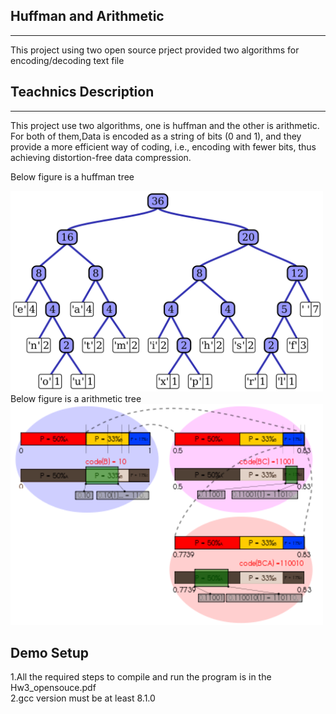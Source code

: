 ## **Huffman and Arithmetic** #
***
This project using two open source prject provided two algorithms for encoding/decoding text file 
## **Teachnics Description** #
***
This project use two algorithms, one is huffman and the other is arithmetic. For both of them,Data is encoded as a string of bits (0 and 1), and they provide a more efficient way of coding, i.e., encoding with fewer bits, thus achieving distortion-free data compression. 

Below figure is a huffman tree
<div>
<img src="Huffman_tree.png" width="500"/>
</div>
Below figure is a arithmetic tree
<div>
<img src="Arithmetic_coding.png" width="500"/>
</div>


## **Demo Setup** #
1.All the required steps to compile and run the program is in the Hw3_opensouce.pdf  
2.gcc version must be at least 8.1.0  



```python

```


```python

```
